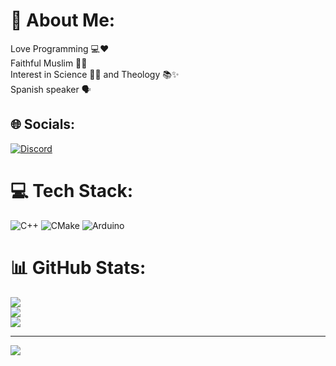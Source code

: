 # 💫 About Me:
Love Programming 💻❤️<br>Faithful Muslim 🕌🙏<br>Interest in Science 🔬🧠 and Theology 📚✨<br>Spanish speaker 🗣️


## 🌐 Socials:
[![Discord](https://img.shields.io/badge/Discord-%237289DA.svg?logo=discord&logoColor=white)](https://discord.gg/e.mascate) 

# 💻 Tech Stack:
![C++](https://img.shields.io/badge/c++-%2300599C.svg?style=flat&logo=c%2B%2B&logoColor=white) ![CMake](https://img.shields.io/badge/CMake-%23008FBA.svg?style=flat&logo=cmake&logoColor=white) ![Arduino](https://img.shields.io/badge/-Arduino-00979D?style=flat&logo=Arduino&logoColor=white)
# 📊 GitHub Stats:
![](https://github-readme-stats.vercel.app/api?username=emascate&theme=dark&hide_border=false&include_all_commits=false&count_private=false)<br/>
![](https://nirzak-streak-stats.vercel.app/?user=emascate&theme=dark&hide_border=false)<br/>
![](https://github-readme-stats.vercel.app/api/top-langs/?username=emascate&theme=dark&hide_border=false&include_all_commits=false&count_private=false&layout=compact)

---
[![](https://visitcount.itsvg.in/api?id=emascate&icon=1&color=0)](https://visitcount.itsvg.in)
